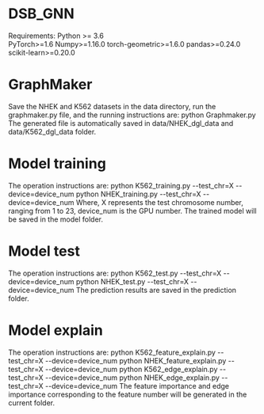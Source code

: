 # DSB_GNN
Requirements:
  Python >= 3.6  
  PyTorch>=1.6
  Numpy>=1.16.0
  torch-geometric>=1.6.0
  pandas>=0.24.0
  scikit-learn>=0.20.0

# GraphMaker
Save the NHEK and K562 datasets in the data directory, run the graphmaker.py file, and the running instructions are:
  python Graphmaker.py
The generated file is automatically saved in data/NHEK_dgl_data and data/K562_dgl_data folder.

# Model training
The operation instructions are:
  python K562_training.py --test_chr=X --device=device_num
  python NHEK_training.py --test_chr=X --device=device_num
Where, X represents the test chromosome number, ranging from 1 to 23, device_num is the GPU number. The trained model will be saved in the model folder.

# Model test
The operation instructions are:
  python K562_test.py --test_chr=X --device=device_num
  python NHEK_test.py --test_chr=X --device=device_num
The prediction results are saved in the prediction folder.

# Model explain
The operation instructions are:
  python K562_feature_explain.py --test_chr=X --device=device_num
  python NHEK_feature_explain.py --test_chr=X --device=device_num
  python K562_edge_explain.py --test_chr=X --device=device_num
  python NHEK_edge_explain.py --test_chr=X --device=device_num
The feature importance and edge importance corresponding to the feature number will be generated in the current folder.
